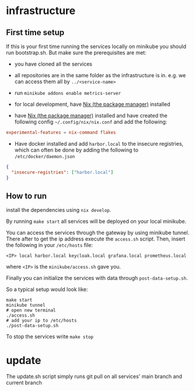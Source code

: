 # infrastructure

## First time setup
If this is your first time running the services locally on minikube you should run bootstrap.sh. But make sure the prerequisites are met:
- you have cloned all the services

- all repositories are in the same folder as the infrastructure is in. e.g. we can access them all by `../<service-name>`

- run `minikube addons enable metrics-server`

- for local development, have [Nix (the package manager)](https://nixos.org/download/) installed

- have [Nix (the package manager)](https://nixos.org/download/) installed and have created the following config `~/.config/nix/nix.conf` and add the following:
```conf
experimental-features = nix-command flakes
```

- Have docker installed and add `harbor.local` to the insecure registries, which can often be done by adding the following to `/etc/docker/daemon.json`

```json
{
  "insecure-registries": ["harbor.local"]
}
```


## How to run

install the dependencies using `nix develop`.

By running `make start` all services will be deployed on your local minikube.

You can access the services through the gateway by using minikube tunnel. There after to get the ip address execute the `access.sh` script. Then, insert the following in your `/etc/hosts` file:
```
<IP> local harbor.local keycloak.local grafana.local prometheus.local
```
where `<IP>` is the `minikube/access.sh` gave you.



Finally you can initialize the services with data through `post-data-setup.sh`.

So a typical setup would look like:
```
make start
minikube tunnel 
# open new terminal
./access.sh
# add your ip to /etc/hosts
./post-data-setup.sh
```

To stop the services write `make stop`


# update
The update.sh script simply runs git pull on all services' main branch and current branch

